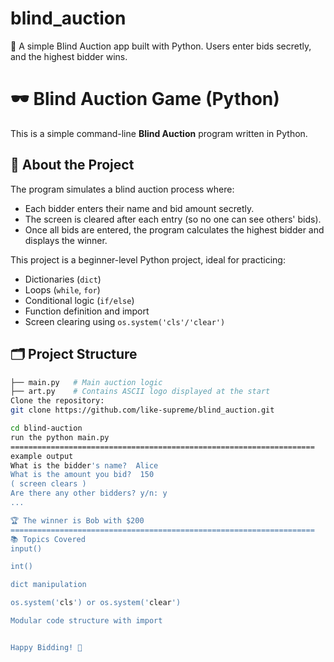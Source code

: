 # blind_auction
🎯 A simple Blind Auction app built with Python. Users enter bids secretly, and the highest bidder wins.

# 🕶️ Blind Auction Game (Python)

This is a simple command-line **Blind Auction** program written in Python.

## 🧠 About the Project

The program simulates a blind auction process where:
- Each bidder enters their name and bid amount secretly.
- The screen is cleared after each entry (so no one can see others' bids).
- Once all bids are entered, the program calculates the highest bidder and displays the winner.

This project is a beginner-level Python project, ideal for practicing:

- Dictionaries (`dict`)
- Loops (`while`, `for`)
- Conditional logic (`if/else`)
- Function definition and import
- Screen clearing using `os.system('cls'/'clear')`

## 🗂️ Project Structure

```bash
├── main.py   # Main auction logic
├── art.py    # Contains ASCII logo displayed at the start
Clone the repository:
git clone https://github.com/like-supreme/blind_auction.git

cd blind-auction
run the python main.py
====================================================================
example output
What is the bidder's name?  Alice
What is the amount you bid?  150
( screen clears )
Are there any other bidders? y/n: y
...

🏆 The winner is Bob with $200
====================================================================
📚 Topics Covered
input()

int()

dict manipulation

os.system('cls') or os.system('clear')

Modular code structure with import


Happy Bidding! 🤑
